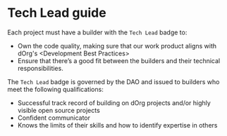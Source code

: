 # Tech Lead guide

Each project must have a builder with the `Tech Lead` badge to:

* Own the code quality, making sure that our work product aligns with dOrg's &lt;Development Best Practices&gt;
* Ensure that there’s a good fit between the builders and their technical responsibilities.

The `Tech Lead` badge is governed by the DAO and issued to builders who meet the following qualifications:

* Successful track record of building on dOrg projects and/or highly visible open source projects
* Confident communicator
* Knows the limits of their skills and how to identify expertise in others

